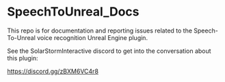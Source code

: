 # SpeechToUnreal_Docs
This repo is for documentation and reporting issues related to the Speech-To-Unreal voice recognition Unreal Engine plugin.

See the SolarStormInteractive discord to get into the conversation about this plugin:

https://discord.gg/zBXM6VC4r8
